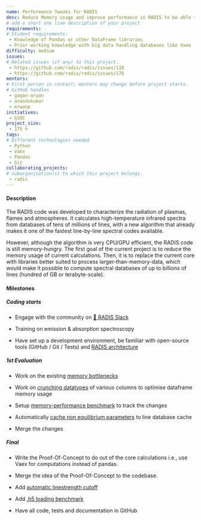 ```yaml
---
name: Performance Tweaks for RADIS
desc: Reduce Memory usage and improve performance in RADIS to be able to compute terabyte-scale databases
# add a short one line description of your project
requirements:
# Student requirements:
 - Knowledge of Pandas or other DataFrame libraries
 - Prior working knowledge with big data handling databases like Vaex 
difficulty: medium
issues:
# Related issues (if any) to this project.
 - https://github.com/radis/radis/issues/118
 - https://github.com/radis/radis/issues/176
mentors:
# First person in contact; mentors may change before project starts.
# GitHub handles
 - gagan-aryan
 - anandxkumar
 - erwanp
initiatives:
 - GSOC
project_size:
 - 175 h
tags:
# Different technologies needed
 - Python
 - Vaex
 - Pandas
 - Git
collaborating_projects:
# suborganisation(s) to which this project belongs.
 - radis
---
```



#### Description

The RADIS code was developed to characterize the radiation of plasmas, flames and atmospheres. It calculates high-temperature infrared spectra from databases of tens of millions of lines, with a new algorithm that already makes it one of the fastest line-by-line spectral codes available. 

However, although the algorithm is very CPU/GPU efficient, the RADIS code is still memory-hungry. The first goal of the current project is to reduce the memory usage of current calculations. Then, it is to replace the current core with libraries better suited to process larger-than-memory-data, which would make it possible to compute spectral databases of up to billions of lines (hundred of GB or terabyte-scale). 


#### Milestones

##### Coding starts

* Engage with the community on [💬 RADIS Slack](https://github.com/radis/slack-invite)

* Training on emission & absorption spectroscopy

* Have set up a development environment, be familiar with open-source tools (GitHub / Git / Tests) and [RADIS architecture](https://radis.readthedocs.io/en/latest/dev/developer.html#architecture)

##### 1st Evaluation

* Work on the existing [memory bottlenecks](https://github.com/radis/radis/issues/118) 

* Work on [crunching datatypes](https://github.com/radis/radis-benchmark/pull/11) of various columns to optimise dataframe memory usage

* Setup [memory-performance benchmark](https://github.com/radis/radis-benchmark/tree/master/manual_benchmarks) to track the changes

* Automatically [cache non equilibrium parameters](https://github.com/radis/radis/issues/176) to line database cache

* Merge the changes


##### Final

* Write the Proof-Of-Concept to do out of the core calculations i.e., use Vaex for computations instead of pandas. 

* Merge the idea of the Proof-Of-Concept to the codebase. 

* Add [automatic linestrength cutoff](https://github.com/radis/radis/issues/268)

* Add [.h5 loading benchmark](https://github.com/radis/radis-benchmark/issues/4)

* Have all code, tests and documentation in GitHub
